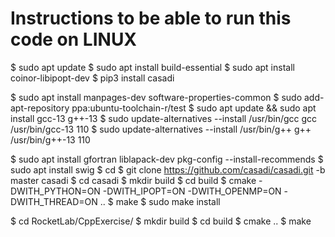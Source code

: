 # Instructions to be able to run this code on LINUX

$ sudo apt update
$ sudo apt install build-essential
$ sudo apt install coinor-libipopt-dev
$ pip3 install casadi

$ sudo apt install manpages-dev software-properties-common
$ sudo add-apt-repository ppa:ubuntu-toolchain-r/test
$ sudo apt update && sudo apt install gcc-13 g++-13
$ sudo update-alternatives --install /usr/bin/gcc gcc /usr/bin/gcc-13 110
$ sudo update-alternatives --install /usr/bin/g++ g++ /usr/bin/g++-13 110

$ sudo apt install gfortran liblapack-dev pkg-config --install-recommends
$ sudo apt install swig
$ cd
$ git clone https://github.com/casadi/casadi.git -b master casadi
$ cd casadi
$ mkdir build
$ cd build
$ cmake -DWITH_PYTHON=ON -DWITH_IPOPT=ON -DWITH_OPENMP=ON -DWITH_THREAD=ON ..
$ make
$ sudo make install

$ cd RocketLab/CppExercise/
$ mkdir build
$ cd build
$ cmake ..
$ make